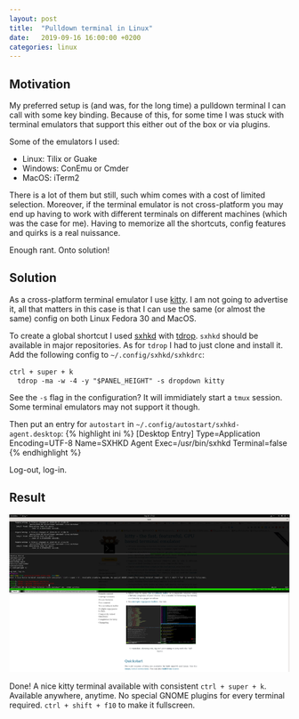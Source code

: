 ```yaml
---
layout: post
title:  "Pulldown terminal in Linux"
date:   2019-09-16 16:00:00 +0200
categories: linux
---
```

## Motivation
My preferred setup is (and was, for the long time) a pulldown terminal I can call with some key binding. Because of this, for some time I was stuck with terminal emulators that support this either out of the box or via plugins.

Some of the emulators I used:
* Linux: Tilix or Guake
* Windows: ConEmu or Cmder
* MacOS: iTerm2

There is a lot of them but still, such whim comes with a cost of limited selection. Moreover, if the terminal emulator is not cross-platform you may end up having to work with different terminals on different machines (which was the case for me). Having to memorize all the shortcuts, config features and quirks is a real nuissance.

Enough rant. Onto solution!
## Solution
As a cross-platform terminal emulator I use [kitty][kitty]. I am not going to advertise it, all that matters in this case is that I can use the same (or almost the same) config on both Linux Fedora 30 and MacOS.

To create a global shortcut I used [sxhkd][sxhkd] with [tdrop][tdrop]. `sxhkd` should be available in major repositories. As for `tdrop` I had to just clone and install it.
Add the following config to `~/.config/sxhkd/sxhkdrc`:
```
ctrl + super + k
  tdrop -ma -w -4 -y "$PANEL_HEIGHT" -s dropdown kitty
```
See the `-s` flag in the configuration? It will immidiately start a `tmux` session. Some terminal emulators may not support it though.

Then put an entry for `autostart` in `~/.config/autostart/sxhkd-agent.desktop`:
{% highlight ini %}
[Desktop Entry]
Type=Application
Encoding=UTF-8
Name=SXHKD Agent
Exec=/usr/bin/sxhkd
Terminal=false
{% endhighlight %}

Log-out, log-in.
## Result
<kbd><img src="/assets/img/posts/2019/pulldown-kitty.png" alt="Pulldown terminal in Linux" /></kbd>

Done! A nice kitty terminal available with consistent `ctrl + super + k`. Available anywhere, anytime. No special GNOME plugins for every terminal required. `ctrl + shift + f10` to make it fullscreen.

[kitty]: https://sw.kovidgoyal.net/kitty
[sxhkd]: https://github.com/baskerville/sxhkd
[tdrop]: https://github.com/noctuid/tdrop

